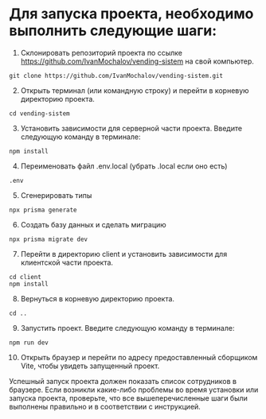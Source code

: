 # Для запуска проекта, необходимо выполнить следующие шаги:

1. Склонировать репозиторий проекта по ссылке https://github.com/IvanMochalov/vending-sistem на свой компьютер.
```
git clone https://github.com/IvanMochalov/vending-sistem.git
```

2. Открыть терминал (или командную строку) и перейти в корневую директорию проекта.
```
cd vending-sistem
```

3. Установить зависимости для серверной части проекта. Введите следующую команду в терминале:
```
npm install
```

4. Переименовать файл .env.local (убрать .local если оно есть)
```
.env
```

5. Сгенерировать типы
```
npx prisma generate
```

6. Создать базу данных и сделать миграцию
```
npx prisma migrate dev
```

7. Перейти в директорию client и установить зависимости для клиентской части проекта.
```
cd client
npm install
```

8. Вернуться в корневую директорию проекта.
```
cd ..
```

9. Запустить проект. Введите следующую команду в терминале:
```
npm run dev
```

10. Открыть браузер и перейти по адресу предоставленный сборщиком Vite, чтобы увидеть запущенный проект.

Успешный запуск проекта должен показать список сотрудников в браузере. Если возникли какие-либо проблемы во время установки или запуска проекта, проверьте, что все вышеперечисленные шаги были выполнены правильно и в соответствии с инструкцией.
